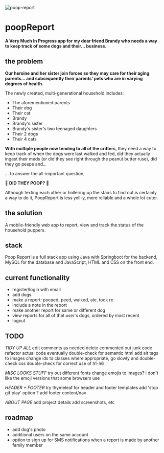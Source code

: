 ![poop-report](https://github.com/yummygoods/poopReport/assets/105559874/97322155-efd8-40f6-a82a-6833f0505ce7)
# poopReport
**A Very Much In Progress app for my dear friend Brandy who needs a way to keep track of some dogs and their... business.** 

## the problem
**Our heroine and her sister join forces so they may care for their aging parents... and subsequently their parents' pets who are in varying degrees of health.**

The newly created, multi-generational household includes:
- The aforementioned parents
- Their dog
- Their cat
- Brandy
- Brandy's sister
- Brandy's sister's two teenaged daughters
- Their 2 dogs
- Their 4 cats

 
**With multiple people now tending to all of the critters**, they need a way to keep track of when the dogs were last walked and fed, did they actually ingest their meds (or did they see right through the peanut butter ruse), did they go peeps and...

... to answer the all-important question,

💩 **DID THEY POOP?** 💩

Although texting each other or hollering up the stairs to find out is certainly a way to do it, PoopReport is less yell-y, more reliable and a whole lot cuter.

## the solution
A mobile-friendly web app to report, view and track the status of the household puppers. 

## stack

Poop Report is a full stack app using Java with Springboot for the backend, MySQL for the database and JavaScript, HTML and CSS on the front end.

## current functionality
- register/login with email
- add dogs
- make a report: pooped, peed, walked, ate, took rx
- include a note in the report  
- make another report for same or different dog
- view reports for all of that user's dogs, ordered by most recent
- logout

## TODO

*TIDY UP ALL*
edit comments as needed
delete commented out junk code
refactor actual code eventually
double-check for semantic html
add alt tags to images
change ids to classes where appropriate, go slowly and double-check css
double-check for correct use of h1-h6

*MISC LOOKS STUFF*
try out different fonts
change emojis to images? i don't like the emoji versions that some browsers use

*HEADER + FOOTER*
try thymeleaf for header and footer templates
add 'stop gif play' option ?
add footer content/nav

*ABOUT PAGE*
add project details
add screenshots, etc

## roadmap
- add dog's photo
- additional users on the same account
- option to sign up for SMS notifications when a report is made by another family member
  
